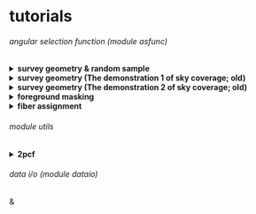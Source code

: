 # tutorials 


###### angular selection function (module asfunc) 

<details><summary><b>  survey geometry & random sample </b> </summary>
<p>

![survey-geometry-and-random.demo](figure/survey-geometry-and-random.demo.png)

``` python
import numpy as np
import healpy as hp
import matplotlib.pyplot as plt
import csstmock.asfunc as asfunc 

vetomap, nside = asfunc.skycov_healpy('lsdr9-ngc')

# generate random sample inside the pix 
pix     = np.arange(12*nside*nside)
pix_ngc = pix[vetomap>0]
lon, lat, skycov = asfunc.sphrand_healpy(100, nside, pix_ngc)

# plot 
vetomap[vetomap <= 0] = -np.inf # to make other region blank when plot. 
hp.mollview(vetomap, rot = [200, 0, 0], cbar = False)
hp.projscatter(lon, lat, s = 1, color = 'r', lonlat = True, label = 'random')
for lon in range(0, 360, 30): hp.projtext(lon+6, 0+2, lon, lonlat = True) 

hp.graticule()
plt.legend()
plt.show() 
``` 
</p>
</details> 




<details><summary><b>  survey geometry (The demonstration 1 of sky coverage; old) </b> </summary>
<p>

Since the basemap is deprecated, I am trying to update it using cartopy.  

Features: 
1. generate a new class inheriting axes class of matplotlib so that it is easy to fine-tune and add some new patches. (**Requirements!!! Basemap, matplotlib<=3.4**)
2. hpviewer function is written to plot the healpix map.  

![skycov-demo1.png](figure/skycov-demo1.png)

``` python 
# demo 1
from csstmock import asfunc 
import numpy as np 
import healpy as hp 

#------- start the module for visual 

import matplotlib.pyplot as plt 
from csstmock.asfunc.visual_old import visual, pix2border, add_colorbar
fig, ax = plt.subplots(1,1,figsize = (8,4))
m = visual(ax = ax).moll(lon_0 = 100) # use moll projection 
m.set_parallels(shift = 0)   # parallels without ticklabel shift
m.set_meridians(shift = -38) # meridians with ticklabel shift -30 degree
m.set_galactic(b0 = 0, color = 'gray', lw = 1) # draw galatic plane 

survey_available =   ['csstv0', 'desidr9', 'hscdr3']
for ith, survey in enumerate(survey_available): 

#--- read the embedding map of sky coverage of the survey
    wht, nside = asfunc.skycov_healpy(survey)
    pix = np.arange(12*nside*nside) 
    pix = pix[wht==1.0]

#--- convert to lower resolutions to speed up 
    a, d= hp.pix2ang(nside, pix, lonlat = True) 
    nside = 64; wht = np.zeros(12*nside*nside) + np.nan 
    pix = hp.ang2pix(nside, a, d, lonlat = True) 
    pix = np.unique(pix); wht[pix] = 1.0 

#--- draw the sky coverage 
    if survey == 'csstv0': m.hpviewer(wht, npt = 1,  facecolor = 'r', alpha = 0.5) #, edgecolor = 'None') 
    if survey == 'desidr9':m.hpviewer(wht, npt = 1,  facecolor = 'b', alpha = 0.5) #, edgecolor = 'None') 
    if survey == 'hscdr3': m.hpviewer(wht, npt = 1,  facecolor = 'g', alpha = 0.8) #, edgecolor = 'None') 

#------- end the module for visual 



#--- add label, title, legend or colorbar by yourself 
ax.fill_between([0,1], [-1000,-1000], [1000,1000], color = 'r', alpha = 0.5, label = 'CSST' )
ax.fill_between([0,1], [-1000,-1000], [1000,1000], color = 'b', alpha = 0.5, label = 'DESI' )
ax.fill_between([0,1], [-1000,-1000], [1000,1000], color = 'g', alpha = 0.8, label = 'HSC-SSP' )

ax.legend(frameon=False, bbox_to_anchor=(0.85, 0.8) ) 
ax.set_xlabel('R.A. [deg]', fontsize = 12)
ax.set_ylabel('Dec. [deg]', labelpad = 20, fontsize = 12)
plt.savefig('skycov.png')

plt.show()
plt.close() 
``` 
</p>
</details>

<details><summary><b>  survey geometry (The demonstration 2 of sky coverage; old) </b> </summary>
<p>

![skycov-demo2.png](figure/skycov-demo2.png)

``` python 
# demo 2 

import numpy as np 
import healpy as hp 
import matplotlib.pyplot as plt 
from csstmock.asfunc.visual_old import visual, pix2border, add_colorbar

val = np.load('healpy256/dr9-galdepth-z.npy') 
nside = 256; pix = np.arange(12*nside*nside)

#--- convert to lower resolutions to speed up 
nside = 64 
val   = hp.ud_grade(val, nside_out = nside, pess = True) 
val[val < -1E30] = np.nan 

deepfield = ['COSMOS', 'GOODS-N', 'EGS', 'ECDFS', 'UDS']
alpha     = [    150.,      189.,  215.,     53.,   34.]
delta     = [      2.,       62.,   53.,    -28.,   -5.]

fig, axs = plt.subplots(2,1,figsize = (8,8))
m0 = visual(ax = axs[0]).moll(lon_0 = 118.5)
m1 = visual(ax = axs[1]).cyl()
#------ plot left  panel 
m = m0 
m.set_parallels(shift =   0)
m.set_meridians(shift = -38)
m.set_galactic(b0 = 0, color = 'k', lw = 2, ls = 'dashed')
m.hpviewer(val, npt = 1,  cmap=plt.get_cmap('plasma'), vmin = 22.5, vmax = 23.6)

names  = ['North', 'South', 'DES', 'Southmid']
colors = ['b', 'limegreen', 'r', 'k']

for ii in range(4): 
    ipix  = np.loadtxt('healpy256/'+names[ii]+'.txt').astype('int64')
    nside = 256; val = np.zeros(12*nside*nside)
    ipix_edge = pix2border(nside, ipix, nest = True )
    a, d = hp.pix2ang(nside, ipix_edge, nest = True, lonlat = True)
    m.scatter(a, d, color = colors[ii], s = 1 ) 
    axs[0].plot([0,0], [-1000,-1000], color = colors[ii], lw = 5, label = names[ii] )
    
#--- convert to lower resolutions to speed up 
    ipix_edge = hp.nest2ring(nside, ipix_edge)
    val[ipix_edge] = 1.0
    nside = 32  
    val   = hp.ud_grade(val, nside_out = nside, pess = False) 
    val[val==0] = np.nan; 
    m.hpviewer(val, npt=1, facecolor = colors[ii]) 

#--- add label, title, legend or colorbar by yourself 
axs[0].legend(frameon=False, bbox_to_anchor=(0.85, 0.82), fontsize = 8 ) 
ticks = [22.6, 22.8, 23.0, 23.2, 23.4, 23.6]; label = 'galdepth z  [mag]'
vmin  = 22.5; vmax = 23.6; cmap = plt.get_cmap('plasma')
add_colorbar(axs[0], label, ticks, vmin, vmax, cmap, position = "bottom")
axs[0].set_title('R.A. [deg]', fontsize = 12)
axs[0].set_ylabel('Dec. [deg]', labelpad = 20, fontsize = 12)

#------ plot bottom panel 
m = m1
m.set_galactic(b0 = 0, color = 'k', lw = 2, ls = 'solid')
for a,d,label in zip(alpha, delta, deepfield): m.scatter(a, d, label = label)
axs[1].legend(fontsize = 8) 

plt.show() 
``` 

</p>
</details>

<details><summary><b>  foreground masking </b> </summary>
<p>

![foreground-mask.demo](figure/foreground-mask.demo.png)

``` python 
import numpy as np
import matplotlib.pyplot as plt
import csstmock.asfunc as asfunc

# Randomly uniform distribution on a box of sphere
ramin  = 168.3152; ramax  = 169.0509; 
decmin = 54.8355;  decmax =  55.1990; 
ra, dec, skycov      = asfunc.sphrand_uniform(1000, ramin, ramax, decmin, decmax)

ra_mask, dec_mask, _ = asfunc.sphrand_uniform(10, ramin, ramax, decmin, decmax)
a  = np.random.uniform(0.01, 0.1, 10)
pa = np.random.uniform(0.00,  90, 10)
ba = np.random.uniform(0.30,1.00, 10)

# apply mask, return indx. if indx == True is masked; 
indx = asfunc.ellipse_masking(ra, dec, ra_mask, dec_mask, a, pa, ba) 

# figure
fig, ax = plt.subplots(1,1, figsize = (3.5, 3.5))
ax.scatter(ra[ indx], dec[ indx], s = 1, color = 'r', label = 'masked')
ax.scatter(ra[~indx], dec[~indx], s = 1, color = 'b', label = 'not masked')
for ii in range(10): 
    lon, lat = asfunc.ellipse_plot(ra_mask[ii], dec_mask[ii], a[ii], pa[ii], ba[ii], lonlat = True)
    plt.plot( lon, lat, color = 'b')
ax.set_xlim( ramin, ramax); ax.set_xlabel('RA') 
ax.set_ylim(decmin,decmax); ax.set_ylabel('DEC') 
ax.legend(frameon = False, loc = 10, bbox_to_anchor=(0.4, 0.95, 0.2, 0.2), ncol = 2, scatterpoints = 3)
plt.show() 
```
 
</p>
</details> 


<details><summary><b> fiber assignment </b> </summary>
<p> 

</p>
</details> 


###### module utils 

<details><summary><b>  2pcf </b> </summary>
<p>

</p>
</details>

###### data i/o (module dataio) 

[](jiutian_hbt.md) & [](jiutian_subfind.md)
